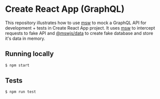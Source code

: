 # Create React App (GraphQL)

This repository illustrates how to use [msw](https://github.com/mswjs/msw) to mock a GraphQL API for development + tests in Create React App project.
It uses [msw](https://github.com/mswjs/msw) to intercept requests to fake API and [@mswjs/data](https://github.com/mswjs/data) to create fake database and store it's data in memory.

## Running locally

```bash
$ npm start
```

## Tests

```bash
$ npm run test
```
